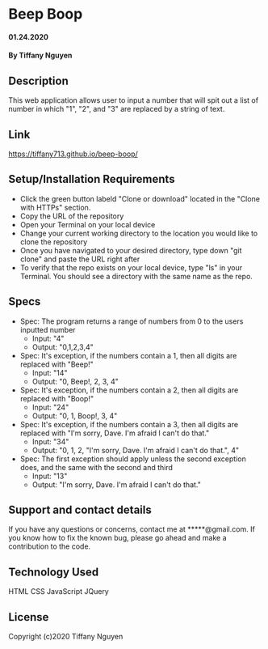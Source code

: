 # Beep Boop
#### 01.24.2020
#### By Tiffany Nguyen
## Description
This web application allows user to input a number that will spit out a list of number in which "1", "2", and "3" are replaced by a string of text.

## Link
https://tiffany713.github.io/beep-boop/

## Setup/Installation Requirements
* Click the green button labeld "Clone or download" located in the "Clone with HTTPs" section.
* Copy the URL of the repository
* Open your Terminal on your local device
* Change your current working directory to the location you would like to clone the repository
* Once you have navigated to your desired directory, type down "git clone" and paste the URL right after
* To verify that the repo exists on your local device, type "ls" in your Terminal. You should see a directory with the same name as the repo.

## Specs
* Spec: The program returns a range of numbers from 0 to the users inputted number
    * Input: "4"
    * Output: "0,1,2,3,4"
* Spec: It's exception, if the numbers contain a 1, then all digits are replaced with "Beep!"
    * Input: "14"
    * Output: "0, Beep!, 2, 3, 4"
* Spec: It's exception, if the numbers contain a 2, then all digits are replaced with "Boop!"
    * Input: "24"
    * Output: "0, 1, Boop!, 3, 4"
* Spec: It's exception, if the numbers contain a 3, then all digits are replaced with "I'm sorry, Dave. I'm afraid I can't do that."
    * Input: "34"
    * Output: "0, 1, 2, "I'm sorry, Dave. I'm afraid I can't do that.", 4"
* Spec: The first exception should apply unless the second exception does, and the same with the second and third
    * Input: "13"
    * Output: "I'm sorry, Dave. I'm afraid I can't do that."

## Support and contact details
If you have any questions or concerns, contact me at *****@gmail.com. If you know how to fix the known bug, please go ahead and make a contribution to the code.

## Technology Used
HTML CSS JavaScript JQuery

## License
Copyright (c)2020 Tiffany Nguyen
